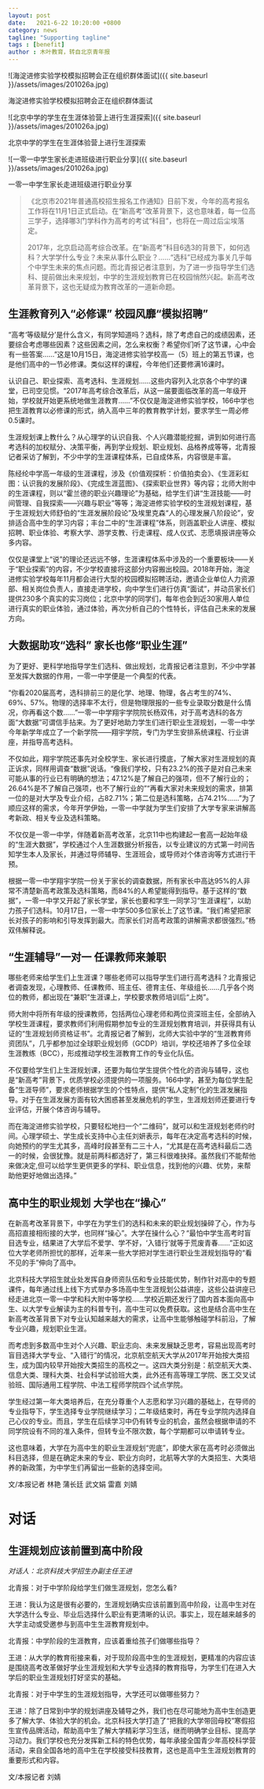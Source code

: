 ```yaml
---
layout: post
date:   2021-6-22 10:20:00 +0800
category: news
tagline: "Supporting tagline"
tags : [benefit]
author : 木叶教育，转自北京青年报
---
```



![海淀进修实验学校模拟招聘会正在组织群体面试]({{ site.baseurl }}/assets/images/201026a.jpg)

海淀进修实验学校模拟招聘会正在组织群体面试


![北京中学的学生在生涯体验营上进行生涯探索]({{ site.baseurl }}/assets/images/201026a.jpg)

北京中学的学生在生涯体验营上进行生涯探索

![一零一中学生家长走进班级进行职业分享]({{ site.baseurl }}/assets/images/201026a.jpg)

一零一中学生家长走进班级进行职业分享

> 《北京市2021年普通高校招生报名工作通知》日前下发，今年的高考报名工作将在11月1日正式启动。在“新高考”改革背景下，这也意味着，每一位高三学子，选择哪3门学科作为高考的考试“科目”，也将在一周过后尘埃落定。
> 
> 2017年，北京启动高考综合改革。在“新高考”科目6选3的背景下，如何选科？大学学什么专业？未来从事什么职业？……“选科”已经成为事关几乎每个中学生未来的焦点问题。而北青报记者注意到，为了进一步指导学生们选科、提前做出未来规划，中学的生涯规划教育已在校园悄然兴起。新高考改革背景下，这也无疑成为教育改革的一道新命题。

## 生涯教育列入“必修课” 校园风靡“模拟招聘”

“高考‘等级赋分’是什么含义，有同学知道吗？选科，除了考虑自己的成绩因素，还要综合考虑哪些因素？这些因素之间，怎么来权衡？希望你们听了这节课，心中会有一些答案……”这是10月15日，海淀进修实验学校高一（5）班上的第五节课，也是他们高中的一节必修课。类似这样的课程，今年他们还要修满16课时。

认识自己、职业探索、高考选科、生涯规划……这些内容列入北京各个中学的课堂，已司空见惯。“2017年高考综合改革后，从这一届要面临改革的高一年级开始，学校就开始更系统地做生涯教育……”不仅仅是海淀进修实验学校，166中学也把生涯教育以必修课的形式，纳入高中三年的教育教学计划，要求学生一周必修0.5课时。

生涯规划课上教什么？从心理学的认识自我、个人兴趣潜能挖掘，讲到如何进行高考选科的加权赋分、决策平衡，再到学业规划、职业规划、品格养成等等，北青报记者采访了解到，不少中学的生涯课程体系，已自成体系，内容很是丰富。

陈经纶中学高一年级的生涯课程，涉及《价值观探析：价值拍卖会》、《生涯彩虹图：认识我的发展阶段》、《完成生涯蓝图》、《探索职业世界》等内容；北师大附中的生涯课程，则以“霍兰德的职业兴趣理论”为基础，给学生们讲“生涯技能——时间管理、自我探索——兴趣与职业”等等；海淀进修实验学校的生涯规划课程，基于生涯规划大师舒伯的“生涯发展阶段论”及埃里克森“人的心理发展八阶段论”，安排适合高中生的学习内容；丰台二中的“生涯课程”体系，则涵盖职业人讲座、模拟招聘、职业体验、考察大学、游学支教、行走课程、成人仪式、志愿填报讲座等众多内容。

仅仅是课堂上“说”的理论还远远不够，生涯课程体系中涉及的一个重要板块——关于“职业探索”的内容，不少学校直接将这部分内容搬出校园。2018年开始，海淀进修实验学校每年11月都会进行大型的校园模拟招聘活动，邀请企业单位人力资源部、相关岗位负责人，直接走进学校，向中学生们进行仿真“面试”，并动员家长们提供230多个真实的实习岗位；北京中学的同学们，每年也会到近30家用人单位进行真实的职业体验，通过体验，再次分析自己的个性特长，评估自己未来的发展方向。

## 大数据助攻“选科” 家长也修“职业生涯”

为了更好、更科学地指导学生们选科、做出规划，北青报记者注意到，不少中学甚至发挥大数据的作用，一零一中学便是一个典型的代表。

“你看2020届高考，选科排前三的是化学、地理、物理，各占考生的74%、69%、57%。物理的选择率不太行，但是物理限报的一些专业录取分数是什么情况，你再看这个数……”一零一中学翔宇学院院长杨双伟，对于高考选科的各方面“大数据”可谓信手拈来。为了更好地助力学生们进行职业生涯规划，一零一中学今年新学年成立了一个新学院——翔宇学院，专门为学生安排系统课程、行业讲座，并指导高考选科。

不仅如此，翔宇学院还事先对全校学生、家长进行摸底，了解大家对生涯规划的真正诉求，同样用调查“数据”说话。“像我们学校，只有23.2%的孩子是对自己未来可能从事的行业已有明确的想法；47.12%是了解自己的强项，但不了解行业的；26.64%是不了解自己强项，也不了解行业的”“再看大家对未来规划的需求，排第一位的是对大学及专业介绍，占82.71%；第二位是选科策略，占74.21%……”为了顺应这样的需求，今年开学伊始，一零一中学就为学生们安排了大学专家来讲解高考新政、相关专业及选科策略。

不仅仅是一零一中学，伴随着新高考改革，北京11中也构建起一套高一起始年级的“生涯大数据”，学校通过个人生涯数据分析报告，以专业建议的方式第一时间告知学生本人及家长，并通过导师辅导、生涯班会，或导师对个体咨询等方式进行干预。

根据一零一中学翔宇学院一份关于家长的调查数据，所有家长中高达95%的人非常不清楚新高考政策及选科策略，而84%的人希望能得到指导。基于这样的“数据”，一零一中学又开起了家长学堂，家长也要和学生一同学习“生涯课程”，以助力孩子们选科。10月17日，一零一中学500多位家长上了这节课。“我们希望把家长对孩子的影响和引导发挥到最大。而家长们对高考政策的讲解需求都很强烈。”杨双伟解释说。

## “生涯辅导”一对一 任课教师来兼职

哪些老师来给学生们上生涯课？哪些老师可以指导学生们进行高考选科？北青报记者调查发现，心理教师、任课教师、班主任、德育主任、年级组长……几乎各个岗位的教师，都出现在“兼职”生涯课上，学校要求教师培训后“上岗”。

师大附中将所有年级的授课教师，包括两位心理老师和两位资深班主任，全部纳入学校生涯课程，要求教师们利用假期参加专业的生涯规划教育培训，并获得具有认证的“生涯规划师资格证书”。北青报记者了解到，北师大实验中学的“生涯教育师资团队”，几乎都参加过全球职业规划师（GCDP）培训，学校还培养了多位全球生涯教练（BCC），形成推动学校生涯教育工作的专业化队伍。

不仅要给学生们上生涯规划课，还要为每位学生提供个性化的咨询与辅导，这也是“新高考”背景下，优质学校必须提供的一项服务。166中学，甚至为每位学生配备“生涯导师”，要求老师根据学生的个性特点，提供“私人定制”化的生涯发展指导。对于在生涯发展方面有较大困惑甚至发展危机的学生，生涯规划师还要进行专业评估，开展个体咨询与辅导。

而在海淀进修实验学校，只要轻松地扫一个“二维码”，就可以和生涯规划老师约时间。心理学硕士、学生成长支持中心主任刘妍表示，每年在决定高考选科的时候，向她预约的学生尤其多，高峰时段甚至有二三十人，“尤其是在高考选科最后二选一的时候，会很犹豫。就是前两科都选好了，第三科很难抉择。虽然我们不能帮他来做决定,但可以给学生更供更多的学科、职业信息，找到他的兴趣、优势，来帮助他更好地做出选择。”

## 高中生的职业规划 大学也在“操心”

在新高考改革背景下，中学在为学生们的选科和未来的职业规划操碎了心，作为与高招直接相衔接的大学，也同样“操心”。大学在操什么心？“最怕中学生高考时盲目选专业，结果进了大学后不爱学、学不好，‘入错行’就等于荒废青春……”正如这位大学老师所担忧的那样，近年来一些大学把对学生进行职业生涯规划指导的“看不见的手”伸向了高中。

北京科技大学招生就业处发挥自身师资队伍和专业技能优势，制作针对高中的专题课件，每年通过线上线下方式举办多场高中生生涯规划公益讲座，这些公益讲座已经走进北京一零一中学和科大附中等学校……学校近期还发行了国内首本面向高中生、以大学专业解读为主的科普专刊，高中生可以免费获取。这也是结合高中生在新高考改革背景下对专业认知越来越大的需求，让高中生能够触碰学科前沿，了解专业兴趣，规划职业生涯。

而考虑到多数高中生对个人兴趣、职业志向、未来发展缺乏思考，容易出现高考时盲目选择大学专业、“入错行”的情况，北京航空航天大学从2017年开始按大类招生，成为国内较早开始按大类招生的高校之一。这四大类分别是：航空航天大类、信息大类、理科大类、社会科学试验班大类，此外还有高等理工学院、医工交叉试验班、国际通用工程学院、中法工程师学院四个试点学院。

学生经过第一年大类培养后，在充分尊重个人志愿和学习兴趣的基础上，在导师的专业指导下，学生选择专业学院继续学习；二年级结束时，再在专业学院内选择自己心仪的专业。而且，学生在后续学习中仍有转专业的机会，虽然会根据申请的不同学院设有不同的准入条件，但转专业不限次数，每个学期都可以申请转专业。

这也意味着，大学在为高中生的职业生涯规划“兜底”，即使大家在高考时必须做出科目选择，但是在确定未来的专业、职业方向时，北航等大学的大类招生、大类培养的新政策，为中学生们再留出一些新的选择空间。

文/本报记者  林艳  蒲长廷 武文娟  雷嘉  刘婧

# 对话

## 生涯规划应该前置到高中阶段

*对话人：北京科技大学招生办副主任王进*

北青报：对于中学阶段给学生们做生涯规划，您怎么看?

王进：我认为这是很有必要的，生涯规划确实应该前置到高中阶段，让高中生对在大学选什么专业、毕业后选择什么职业有更清晰的认识。事实上，现在越来越多的大学主动或受邀参与到高中生生涯教育规划中。

北青报：中学阶段的生涯教育，应该着重给孩子们做哪些指导？

王进：从大学的教育衔接来看，对于现阶段高中生的生涯规划，更精准的内容应该是围绕高考改革做好学业生涯规划和大学专业选择的教育指导，为学生们在进入大学后的职业生涯规划打好坚实的基础。

北青报：对于中学生的生涯规划指导，大学还可以做哪些努力？

王进：除了日常到中学的规划讲座及辅导之外，我们也在尽可能地为高中生创造更多了解大学、体验大学的机会。北京科技大学打造了“把我的大学带回母校”寒假招生宣传品牌活动，帮助高中生了解大学精彩学习生活，继而明确学业目标、提高学习动力。我们学校也充分发挥新工科的特色优势，每年承接全国青少年高校科学营活动，来自全国各地的高中生在学校接受科技教育，这也是高中生生涯规划教育的重要形式和内容。

文/本报记者  刘婧